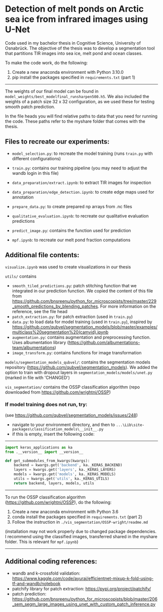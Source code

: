 # Detection of melt ponds on Arctic sea ice from infrared images using U-Net

Code used in my bachelor thesis in Cognitive Science, University of Osnabrück.
The objective of the thesis was to develop a segmentation tool that partitions TIR images into sea ice, melt pond and ocean classes.

To make the code work, do the following:

1. Create a new anaconda environment with Python 3.10.0
2. pip install the packages specified in `requirements.txt` (part 1)

---------------------------------------

The weights of our final model can be found in `model_weights/best_modelfinal_runsharpen500.h5`. We also included the weights of a patch size 32 x 32 configuration, as we used these for testing smooth patch prediction.

In the file heads you will find relative paths to data that you need for running the code. These paths refer to the myshare folder that comes with the thesis.


Files to recreate our experiments:
---------------------------------
- `model_selection.py`: to recreate the model training (runs `train.py` with different configurations) 
- `train.py`: contains our training pipeline (you may need to adjust the wandb login in this file)

- `data_preparation/extract.ipynb`: to extract TIR images for inspection
- `data_preparation/edge_detection.ipynb`: to create edge maps used for annotation
- `prepare_data.py`: to create prepared np arrays from .nc files
- `qualitative_evaluation.ipynb`: to recreate our qualitative evaluation predictions
- `predict_image.py`: contains the function used for prediction
- `mpf.ipynb`: to recreate our melt pond fraction computations


Additional file contents:
-------------------------
`visualize.ipynb` was used to create visualizations in our thesis

`utils/` contains 
- `smooth_tiled_predictions.py`: patch stitching function that we integrated in our prediction function. We copied the content of this file from https://github.com/bnsreenu/python_for_microscopists/tree/master/229_smooth_predictions_by_blending_patches. For more information on the reference, see the file head
- `patch_extraction.py`: for patch extraction (used in `train.py`)
- `data.py`: to load data for model training (used in `train.py`), inspired by https://github.com/qubvel/segmentation_models/blob/master/examples/multiclass%20segmentation%20(camvid).ipynb 
- `augmentation.py`: contains augmentation and preprocessing function. Uses albumentation library (https://github.com/albumentations-team/albumentations)
- `image_transform.py`: contains functions for image transformation


`models/segmentation_models_qubvel/`: contains the segmentation models repository (https://github.com/qubvel/segmentation_models). We added the option to train with dropout layers in `segmentation_models/models/unet.py` (marked in file with 'CHANGED')

`vis_segmentation/` contains the OSSP classification algorithm (repo downloaded from https://github.com/wrightni/OSSP)


### If model training does not run, try:
(see https://github.com/qubvel/segmentation_models/issues/248)

- navigate to your environment directory, and then to `...\Lib\site-packages\classification_models\__init__.py`
- if this is empty, insert the following code:

------------------------------------------------------
```python
import keras_applications as ka
from .__version__ import __version__

def get_submodules_from_kwargs(kwargs):
    backend = kwargs.get('backend', ka._KERAS_BACKEND)
    layers = kwargs.get('layers', ka._KERAS_LAYERS)
    models = kwargs.get('models', ka._KERAS_MODELS)
    utils = kwargs.get('utils', ka._KERAS_UTILS)
    return backend, layers, models, utils
```
------------------------------------------------------

To run the OSSP classification algorithm (https://github.com/wrightni/OSSP), do the following:

1. Create a new anaconda environment with Python 3.6
2. conda install the packages specified in `requirements.txt` (part 2)
3. Follow the instruction in `./vis_segmentation/OSSP-wright/readme.md`

(installation may not work properly due to changed package dependencies. I recommend using the classified images, transferred shared in the myshare folder. This is relevant for `mpf.ipynb`)

----------------------------
Additional coding references:
-----------------------------
- wandb and k-crossfold validation: https://www.kaggle.com/code/ayuraj/efficientnet-mixup-k-fold-using-tf-and-wandb/notebook
- patchify library for patch extraction: https://pypi.org/project/patchify/
- patch prediction: https://github.com/bnsreenu/python_for_microscopists/blob/master/206_sem_segm_large_images_using_unet_with_custom_patch_inference.py 
